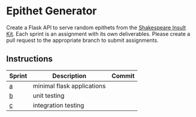 # Epithet Generator

Create a Flask API to serve random epithets from the [Shakespeare Insult Kit](http://www.pangloss.com/seidel/shake_rule.html).
Each sprint is an assignment with its own deliverables. Please create a pull request to the appropriate branch to submit
assignments. 

## Instructions
Sprint|Description|Commit
---|---|---|
[a](https://github.com/KenzieAcademy/backend-epithet-generator/blob/master/instructions/sprint_a.md)|minimal flask applications|
[b](https://github.com/KenzieAcademy/backend-epithet-generator/blob/sprint-b/instructions/sprint_b.md) |unit testing|
[c](https://github.com/KenzieAcademy/backend-epithet-generator/blob/sprint-c/instructions/sprint_c.md) |integration testing|
